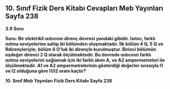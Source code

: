 ## 10. Sınıf Fizik Ders Kitabı Cevapları Meb Yayınları Sayfa 238

**3.9 Soru**

**Soru: Bir elektrikli ısıtıcının direnç devresi yandaki gibidir. Isıtıcı, farklı ısıtma seviyelerine sahip iki bölümden oluşmaktadır. İlk bölüm 4 Q, 5 Q ve Rdirençleriyle; bölüm 6 O’luk iki dirençle kurulmuştur. Birinci bölümün eşdeğer direnci 2 Q olarak ölçülmektedir. Bu devrede ısıtıcının farklı ısıtma seviyelerini sağlamak için iki farklı akım A, ve A2 ampermetreleri ile ölçülmektedir. A1 ve A2 ampermetrelerinin gösterdiği değerler sırasıyla I1 ve I2 olduğuna göre I1/I2 oranı kaçtır?**

**10. Sınıf Meb Yayınları Fizik Ders Kitabı Sayfa 238**